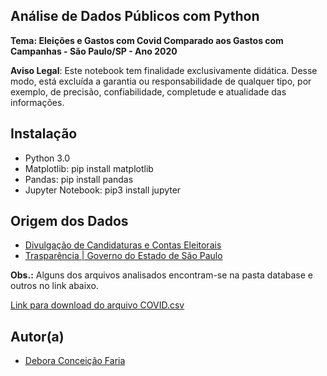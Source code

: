 ## Análise de Dados Públicos com Python

**Tema: Eleições e Gastos com Covid Comparado aos Gastos com Campanhas - São Paulo/SP - Ano 2020**

**Aviso Legal**: Este notebook tem finalidade exclusivamente didática. Desse modo, está excluída a garantia ou responsabilidade de qualquer tipo, por exemplo, de precisão, confiabilidade, completude e atualidade das informações.

## Instalação
- Python 3.0
- Matplotlib: pip install matplotlib
- Pandas: pip install pandas
- Jupyter Notebook: pip3 install jupyter

## Origem dos Dados

- [Divulgação de Candidaturas e Contas Eleitorais](https://divulgacandcontas.tse.jus.br/divulga/#/)
- [Trasparência | Governo do Estado de São Paulo](https://www.saopaulo.sp.gov.br/coronavirus/transparencia/)

**Obs.:** Alguns dos arquivos analisados encontram-se na pasta database e outros no link abaixo.

[Link para download do arquivo COVID.csv](https://drive.google.com/file/d/1ehy7XcVEQX0XPUZTfNpKCS3H598EFpkQ/view?usp=sharing)

## Autor(a) 
- [Debora Conceição Faria](https://www.linkedin.com/in/debora-faria2109/)
